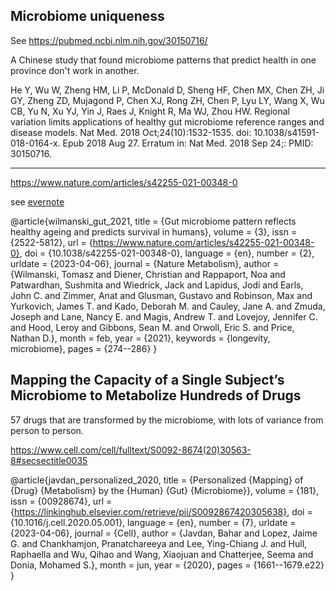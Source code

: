 

## Microbiome uniqueness

See 
https://pubmed.ncbi.nlm.nih.gov/30150716/

A Chinese study that found microbiome patterns that predict health in one province don't work in another.

He Y, Wu W, Zheng HM, Li P, McDonald D, Sheng HF, Chen MX, Chen ZH, Ji GY, Zheng ZD, Mujagond P, Chen XJ, Rong ZH, Chen P, Lyu LY, Wang X, Wu CB, Yu N, Xu YJ, Yin J, Raes J, Knight R, Ma WJ, Zhou HW. Regional variation limits applications of healthy gut microbiome reference ranges and disease models. Nat Med. 2018 Oct;24(10):1532-1535. doi: 10.1038/s41591-018-0164-x. Epub 2018 Aug 27. Erratum in: Nat Med. 2018 Sep 24;: PMID: 30150716.

***


https://www.nature.com/articles/s42255-021-00348-0

see [evernote](https://www.evernote.com/shard/s7/nl/748304/abae11d4-6790-43ab-9776-faf611a24f04?title=ISB:%20Gut%20Microbiome%20Pattern%20Reflects%20Healthy%20Aging%20and%20Predicts%20Extended%20Survival%20in%20Humans)


@article{wilmanski_gut_2021,
	title = {Gut microbiome pattern reflects healthy ageing and predicts survival in humans},
	volume = {3},
	issn = {2522-5812},
	url = {https://www.nature.com/articles/s42255-021-00348-0},
	doi = {10.1038/s42255-021-00348-0},
	language = {en},
	number = {2},
	urldate = {2023-04-06},
	journal = {Nature Metabolism},
	author = {Wilmanski, Tomasz and Diener, Christian and Rappaport, Noa and Patwardhan, Sushmita and Wiedrick, Jack and Lapidus, Jodi and Earls, John C. and Zimmer, Anat and Glusman, Gustavo and Robinson, Max and Yurkovich, James T. and Kado, Deborah M. and Cauley, Jane A. and Zmuda, Joseph and Lane, Nancy E. and Magis, Andrew T. and Lovejoy, Jennifer C. and Hood, Leroy and Gibbons, Sean M. and Orwoll, Eric S. and Price, Nathan D.},
	month = feb,
	year = {2021},
	keywords = {longevity, microbiome},
	pages = {274--286}
}


## Mapping the Capacity of a Single Subject’s Microbiome to Metabolize Hundreds of Drugs


57 drugs that are transformed by the microbiome, with lots of variance from person to person.

https://www.cell.com/cell/fulltext/S0092-8674(20)30563-8#secsectitle0035




@article{javdan_personalized_2020,
	title = {Personalized {Mapping} of {Drug} {Metabolism} by the {Human} {Gut} {Microbiome}},
	volume = {181},
	issn = {00928674},
	url = {https://linkinghub.elsevier.com/retrieve/pii/S0092867420305638},
	doi = {10.1016/j.cell.2020.05.001},
	language = {en},
	number = {7},
	urldate = {2023-04-06},
	journal = {Cell},
	author = {Javdan, Bahar and Lopez, Jaime G. and Chankhamjon, Pranatchareeya and Lee, Ying-Chiang J. and Hull, Raphaella and Wu, Qihao and Wang, Xiaojuan and Chatterjee, Seema and Donia, Mohamed S.},
	month = jun,
	year = {2020},
	pages = {1661--1679.e22}
}


